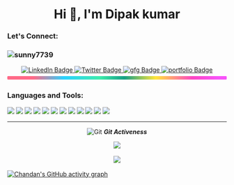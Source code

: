 

<h1 align="center">Hi 👋, I'm  Dipak kumar </h1>


<h3 align="left">Let's Connect:</h3>
<h3 align="left"> <img src="https://komarev.com/ghpvc/?username=neoochii&label=Profile%20views&color=0e75b6&style=flat" alt="sunny7739" /> </h3>

<div id="badges" align = "center">
    <a href="https://www.linkedin.com/in/neoochii/">
        <img src="https://img.shields.io/badge/LinkedIn-blue?style=for-the-badge&logo=linkedin&logoColor=white" alt="LinkedIn Badge"/>
    </a>
    <a href="https://twitter.com/neoochii">
        <img src="https://img.shields.io/badge/X-000000?style=for-the-badge&logo=x&logoColor=white" alt="Twitter Badge"/>
    </a>
    <a href="https://leetcode.com/u/neoochii/">
        <img src="https://img.shields.io/badge/-LeetCode-FFA116?style=for-the-badge&logo=LeetCode&logoColor=black" alt="gfg Badge"/>
    </a>
    <a href="https://neoochii.online/">
        <img src="https://img.shields.io/badge/portfolio-B9B3A6?style=for-the-badge&logo=world" alt="portfolio Badge"/>
    </a>
 

</div>

<img src="https://github.com/ArshErgon/ArshErgon/blob/main/assets/header/lineBar.png" width="100%" height="8px"/>

<h3 align="left">Languages and Tools:</h3>

[![](https://img.shields.io/badge/C--A8B9CC?style=for-the-badge&logo=C)](#)
[![](https://img.shields.io/badge/C++--00599C?style=for-the-badge&logo=C)](#)
[![](https://img.shields.io/badge/Python--3776AB?style=for-the-badge&logo=Python)](#)
[![](https://img.shields.io/badge/html--E34F26?style=for-the-badge&logo=HTML5)](#)
[![](https://img.shields.io/badge/CSS--1572B6?style=for-the-badge&logo=CSS3)](#)
[![](https://img.shields.io/badge/JavaScript--F7DF1E?style=for-the-badge&logo=JavaScript)](#)
[![](https://img.shields.io/badge/Bootstrap--7952B3?style=for-the-badge&logo=Bootstrap)](#)
[![](https://img.shields.io/badge/React--61DAFB?style=for-the-badge&logo=React)](#)
[![](https://img.shields.io/badge/git--F05032?style=for-the-badge&logo=git)](#)
[![](https://img.shields.io/badge/Django--092E20?style=for-the-badge&logo=Django)](#)
[![](https://img.shields.io/badge/MySQL--4479A1?style=for-the-badge&logo=MySQL)](#)
[![](https://img.shields.io/badge/Linux--FCC624?style=for-the-badge&logo=Linux)](#)



<hr>
<p align="center">
    <img src="https://media.giphy.com/media/W5eoZHPpUx9sapR0eu/giphy.gif" width="30px" alt="Git"/>&nbsp;<i><b>Git Activeness</b></i></p>





<p align="center">
    <img src="https://github-readme-streak-stats.herokuapp.com?user=neoochii&&theme=dark&show_icons=true)](https://git.io/streak-stats" />

<p align="center">
    <img src="https://capsule-render.vercel.app/api?type=waving&color=gradient&height=150&width=100%&section=footer"/>
</p>

<!-- [![Chandan's github activity graph](https://github-readme-activity-graph.cyclic.app/graph?username=chandanck22&theme=merko)](https://github.com/chandanck22/github-readme-activity-graph) -->


[![Chandan's GitHub activity graph](https://github-readme-activity-graph.vercel.app/graph?username=neoochii&theme=high-contrast)](https://github.com/neoochii/github-readme-activity-graph)



